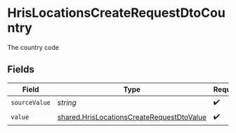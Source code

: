 # HrisLocationsCreateRequestDtoCountry

The country code


## Fields

| Field                                                                                                         | Type                                                                                                          | Required                                                                                                      | Description                                                                                                   |
| ------------------------------------------------------------------------------------------------------------- | ------------------------------------------------------------------------------------------------------------- | ------------------------------------------------------------------------------------------------------------- | ------------------------------------------------------------------------------------------------------------- |
| `sourceValue`                                                                                                 | *string*                                                                                                      | :heavy_check_mark:                                                                                            | N/A                                                                                                           |
| `value`                                                                                                       | [shared.HrisLocationsCreateRequestDtoValue](../../../sdk/models/shared/hrislocationscreaterequestdtovalue.md) | :heavy_check_mark:                                                                                            | N/A                                                                                                           |